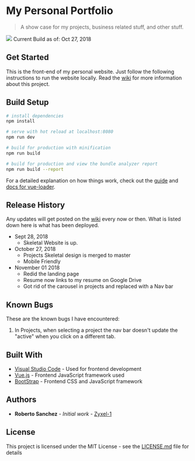 # My Personal Portfolio

> A show case for my projects, business related stuff, and other stuff.

![](https://github.com/Zyxel-1/PersonalWebsite/blob/docs/documents/nov01Home.gif)
Current Build as of: Oct 27, 2018
## Get Started

This is the front-end of my personal website.  Just follow the following instructions to run the website locally. Read the [wiki](https://github.com/Zyxel-1/PersonalWebsite/wiki) for more information about this project. 

## Build Setup

``` bash
# install dependencies
npm install

# serve with hot reload at localhost:8080
npm run dev

# build for production with minification
npm run build

# build for production and view the bundle analyzer report
npm run build --report
```

For a detailed explanation on how things work, check out the [guide](http://vuejs-templates.github.io/webpack/) and [docs for vue-loader](http://vuejs.github.io/vue-loader).
## Release History
Any updates will get posted on the [wiki](https://github.com/Zyxel-1/PersonalWebsite/wiki/Current-Updates) every now or then. What is listed down here is what has been deployed.
* Sept 28, 2018
  * Skeletal Website is up.
* October 27, 2018
  * Projects Skeletal design is merged to master
  * Mobile Friendly
* November 01 2018 
  * Redid the landing page
  * Resume now links to my resume on Google Drive
  * Got rid of the carousel in projects and replaced with a Nav bar

## Known Bugs

These are the known bugs I have encountered:

1. In Projects, when selecting a project the nav bar doesn't update the "active" when you click on a different tab.

## Built With

* [Visual Studio Code](https://code.visualstudio.com/) - Used for frontend development
* [Vue.js](https://vuejs.org/) - Frontend JavaScript framework used
* [BootStrap](https://getbootstrap.com/) - Frontend CSS and JavaScript framework

## Authors

* **Roberto Sanchez** - *Initial work* - [Zyxel-1](https://github.com/Zyxel-1)

## License

This project is licensed under the MIT License - see the [LICENSE.md](LICENSE.md) file for details
